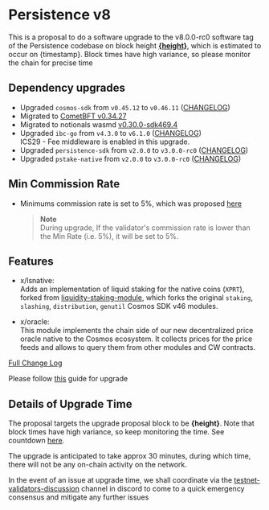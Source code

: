 # Persistence v8

This is a proposal to do a software upgrade to the v8.0.0-rc0 software tag of the Persistence codebase on block height **[{height}](https://testnet.mintscan.io/persistence-testnet/blocks/{height})**, which is estimated to occur on {timestamp}. Block times have high variance, so please monitor the chain for precise time

## Dependency upgrades

* Upgraded `cosmos-sdk` from `v0.45.12` to `v0.46.11` ([CHANGELOG](https://github.com/cosmos/cosmos-sdk/blob/v0.46.11/CHANGELOG.md))
* Migrated to [CometBFT v0.34.27](https://github.com/cometbft/cometbft/blob/v0.34.27/CHANGELOG.md#v03427)
* Migrated to notionals wasmd [v0.30.0-sdk469.4](https://github.com/notional-labs/wasmd/blob/v0.30.0-sdk469.4/CHANGELOG.md#v0300-2022-12-02)
* Upgraded `ibc-go` from `v4.3.0` to `v6.1.0` ([CHANGELOG](https://github.com/cosmos/ibc-go/blob/v6.1.0/CHANGELOG.md))  
    ICS29 - Fee middleware is enabled in this upgrade.
* Upgraded `persistence-sdk` from `v2.0.0` to `v3.0.0-rc0` ([CHANGELOG](https://github.com/persistenceOne/persistence-sdk/releases/tag/v3.0.0-rc0))
* Upgraded `pstake-native` from `v2.0.0` to `v3.0.0-rc0` ([CHANGELOG](https://github.com/persistenceOne/pstake-native/releases/tag/v3.0.0-rc0))

## Min Commission Rate

* Minimums commission rate is set to 5%, which was proposed [here](https://www.mintscan.io/persistence/proposals/18)

    > **Note**  
    > During upgrade, If the validator's commission rate is lower than the Min Rate (i.e. 5%), it will be set to 5%.

## Features

* x/lsnative:  
    Adds an implementation of liquid staking for the native coins (`XPRT`), forked from [liquidity-staking-module](https://github.com/iqlusioninc/liquidity-staking-module), which forks the original `staking`, `slashing`, `distribution`, `genutil` Cosmos SDK v46 modules.

* x/oracle:  
    This module implements the chain side of our new decentralized price oracle native to the Cosmos ecosystem. It collects prices for the price feeds and allows to query them from other modules and CW contracts.

[Full Change Log](https://github.com/persistenceOne/persistenceCore/compare/v7.0.0...v8.0.0-rc0)

Please follow [this](https://github.com/persistenceOne/networks/blob/master/test-core-1/upgrades/v8/guide.md) guide for upgrade

## Details of Upgrade Time

The proposal targets the upgrade proposal block to be **{height}**. Note that block times have high variance, so keep monitoring the time. See countdown [here](https://testnet.mintscan.io/persistence-testnet/blocks/{height}).

The upgrade is anticipated to take approx 30 minutes, during which time, there will not be any on-chain activity on the network.

In the event of an issue at upgrade time, we shall coordinate via the [testnet-validators-discussion](https://discord.com/channels/796174129077813248/1042043039113289778) channel in discord to come to a quick emergency consensus and mitigate any further issues
